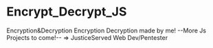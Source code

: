 # Encrypt_Decrypt_JS
Encryption&amp;Decryption
Encryption Decryption made by me!
--More Js Projects to come!--
=> JusticeServed
Web Dev/Pentester
